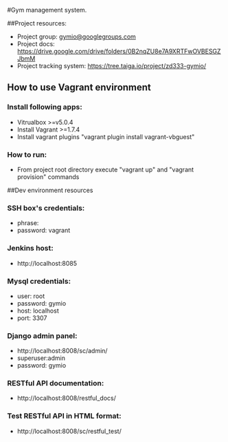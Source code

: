 #Gym management system.

##Project resources:
 * Project group:           gymio@googlegroups.com
 * Project docs:            https://drive.google.com/drive/folders/0B2nqZU8e7A9XRTFwOVBESGZJbmM
 * Project tracking system: https://tree.taiga.io/project/zd333-gymio/

## How to use Vagrant environment
### Install following apps:
 * Vitrualbox >=v5.0.4
 * Install Vagrant >=1.7.4
 * Install vagrant plugins "vagrant plugin install vagrant-vbguest"
### How to run:
 * From project root directory execute "vagrant up" and "vagrant provision" commands

##Dev environment resources
### SSH box's credentials:
 * phrase:
 * password: vagrant
### Jenkins host:
  * http://localhost:8085
### Mysql credentials:
 * user:     root
 * password: gymio
 * host:     localhost
 * port:     3307
### Django admin panel:
 * http://localhost:8008/sc/admin/
 * superuser:admin
 * password: gymio
### RESTful API documentation:
 * http://localhost:8008/restful_docs/
### Test RESTful API in HTML format:
 * http://localhost:8008/sc/restful_test/
